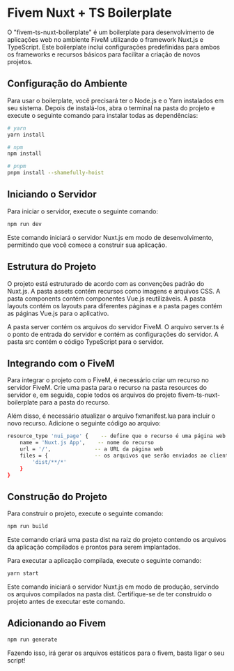 # Fivem Nuxt + TS Boilerplate

O "fivem-ts-nuxt-boilerplate" é um boilerplate para desenvolvimento de aplicações web no ambiente FiveM utilizando o framework Nuxt.js e TypeScript. Este boilerplate inclui configurações predefinidas para ambos os frameworks e recursos básicos para facilitar a criação de novos projetos.

## Configuração do Ambiente

Para usar o boilerplate, você precisará ter o Node.js e o Yarn instalados em seu sistema. Depois de instalá-los, abra o terminal na pasta do projeto e execute o seguinte comando para instalar todas as dependências:

```bash
# yarn
yarn install

# npm
npm install

# pnpm
pnpm install --shamefully-hoist
```

## Iniciando o Servidor

Para iniciar o servidor, execute o seguinte comando:

```bash
npm run dev
```

Este comando iniciará o servidor Nuxt.js em modo de desenvolvimento, permitindo que você comece a construir sua aplicação.

## Estrutura do Projeto

O projeto está estruturado de acordo com as convenções padrão do Nuxt.js. A pasta assets contém recursos como imagens e arquivos CSS. A pasta components contém componentes Vue.js reutilizáveis. A pasta layouts contém os layouts para diferentes páginas e a pasta pages contém as páginas Vue.js para o aplicativo.

A pasta server contém os arquivos do servidor FiveM. O arquivo server.ts é o ponto de entrada do servidor e contém as configurações do servidor. A pasta src contém o código TypeScript para o servidor.

## Integrando com o FiveM

Para integrar o projeto com o FiveM, é necessário criar um recurso no servidor FiveM. Crie uma pasta para o recurso na pasta resources do servidor e, em seguida, copie todos os arquivos do projeto fivem-ts-nuxt-boilerplate para a pasta do recurso.

Além disso, é necessário atualizar o arquivo fxmanifest.lua para incluir o novo recurso. Adicione o seguinte código ao arquivo:

```bash
resource_type 'nui_page' {    -- define que o recurso é uma página web
    name = 'Nuxt.js App',    -- nome do recurso
    url = '/',              -- a URL da página web
    files = {               -- os arquivos que serão enviados ao cliente
        'dist/**/*'
    }
}
```

## Construção do Projeto

Para construir o projeto, execute o seguinte comando:

```bash
npm run build
```

Este comando criará uma pasta dist na raiz do projeto contendo os arquivos da aplicação compilados e prontos para serem implantados.

Para executar a aplicação compilada, execute o seguinte comando:

```bash
yarn start
```

Este comando iniciará o servidor Nuxt.js em modo de produção, servindo os arquivos compilados na pasta dist. Certifique-se de ter construído o projeto antes de executar este comando.

## Adicionando ao Fivem

```bash
npm run generate
```

Fazendo isso, irá gerar os arquivos estáticos para o fivem, basta ligar o seu script!
